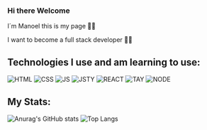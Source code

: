 ### Hi there Welcome

I´m Manoel this is my page 👻🐧

I want to become a full stack developer 👻🐧

## Technologies I use and am learning to use:

![HTML](https://img.shields.io/badge/HTML5-E34F26?style=for-the-badge&logo=html5&logoColor=white)
![CSS](https://img.shields.io/badge/CSS3-1572B6?style=for-the-badge&logo=css3&logoColor=white) 
![JS](https://img.shields.io/badge/JavaScript-323330?style=for-the-badge&logo=javascript&logoColor=F7DF1E) 
![JSTY](https://img.shields.io/badge/TypeScript-007ACC?style=for-the-badge&logo=typescript&logoColor=white) 
![REACT](https://img.shields.io/badge/React-20232A?style=for-the-badge&logo=react&logoColor=61DAFB) 
![TAY](https://img.shields.io/badge/Tailwind_CSS-38B2AC?style=for-the-badge&logo=tailwind-css&logoColor=white)
![NODE](https://img.shields.io/badge/Node.js-43853D?style=for-the-badge&logo=node.js&logoColor=white)

## My Stats:
![Anurag's GitHub stats](https://github-readme-stats.vercel.app/api?username=ManoelMorais&show_icons=true&theme=radical)
![Top Langs](https://github-readme-stats.vercel.app/api/top-langs/?username=ManoelMorais&langs_count=8)
